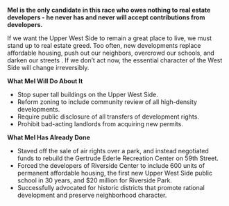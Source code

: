 **Mel is the only candidate in this race who owes nothing to real estate developers - he never has and never will accept contributions from developers.**

If we want the Upper West Side to remain a great place to live, we must stand up to real estate greed. Too often, new developments replace affordable housing, push out our neighbors, overcrowd our schools, and darken our streets .  If we don’t act now, the essential character of the West Side will change irreversibly.

 

**What Mel Will Do About It**

- Stop super tall buildings on the Upper West Side.
- Reform zoning to include community review of all high-density developments.
- Require public disclosure of all transfers of development rights.
- Prohibit bad-acting landlords from acquiring new permits.

**What Mel Has Already Done**

- Staved off the sale of air rights over a park, and instead negotiated funds to rebuild the Gertrude Ederle Recreation Center on 59th Street.
- Forced the developers of Riverside Center to include 600 units of permanent affordable housing, the first new Upper West Side public school in 30 years, and $20 million for Riverside Park.
- Successfully advocated for historic districts that promote rational development and preserve neighborhood character.